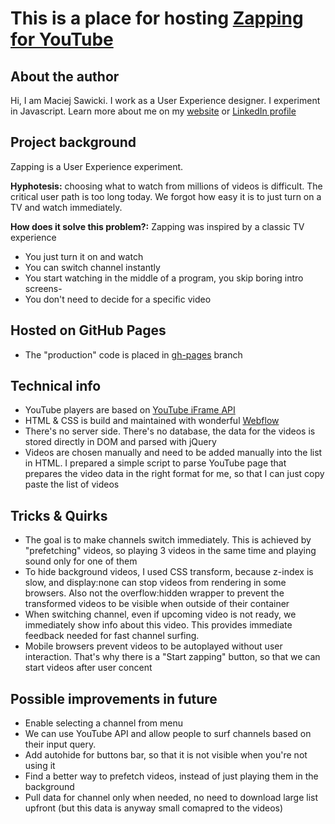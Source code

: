 # This is a place for hosting [Zapping for YouTube](http://zappingforyoutube.com)

## About the author
Hi, I am Maciej Sawicki. I work as a User Experience designer. I experiment in Javascript. Learn more about me on my [website](http://maciejsawicki.com) or [LinkedIn profile](https://pl.linkedin.com/in/maciej-sawicki-00137185)

## Project background
Zapping is a User Experience experiment. 

**Hyphotesis:** 
choosing what to watch from millions of videos is difficult. The critical user path is too long today. We forgot how easy it is to just turn on a TV and watch immediately. 

**How does it solve this problem?:** 
Zapping was inspired by a classic TV experience
- You just turn it on and watch
- You can switch channel instantly
- You start watching in the middle of a program, you skip boring intro screens-
- You don't need to decide for a specific video

## Hosted on GitHub Pages
- The "production" code is placed in [gh-pages](https://github.com/maciejsaw/zapping/tree/gh-pages) branch

## Technical info
- YouTube players are based on [YouTube iFrame API](https://developers.google.com/youtube/iframe_api_reference?hl=pl)
- HTML & CSS is build and maintained with wonderful [Webflow](http://webflow.io)
- There's no server side. There's no database, the data for the videos is stored directly in DOM and parsed with jQuery
- Videos are chosen manually and need to be added manually into the list in HTML. I prepared a simple script to parse YouTube page that prepares the video data in the right format for me, so that I can just copy paste the list of videos

## Tricks & Quirks
- The goal is to make channels switch immediately. This is achieved by "prefetching" videos, so playing 3 videos in the same time and playing sound only for one of them
- To hide background videos, I used CSS transform, because z-index is slow, and display:none can stop videos from rendering in some browsers. Also not the overflow:hidden wrapper to prevent the transformed videos to be visible when outside of their container
- When switching channel, even if upcoming video is not ready, we immediately show info about this video. This provides immediate feedback needed for fast channel surfing.
- Mobile browsers prevent videos to be autoplayed without user interaction. That's why there is a "Start zapping" button, so that we can start videos after user concent

## Possible improvements in future
- Enable selecting a channel from menu
- We can use YouTube API and allow people to surf channels based on their input query.
- Add autohide for buttons bar, so that it is not visible when you're not using it
- Find a better way to prefetch videos, instead of just playing them in the background
- Pull data for channel only when needed, no need to download large list upfront (but this data is anyway small comapred to the videos)

